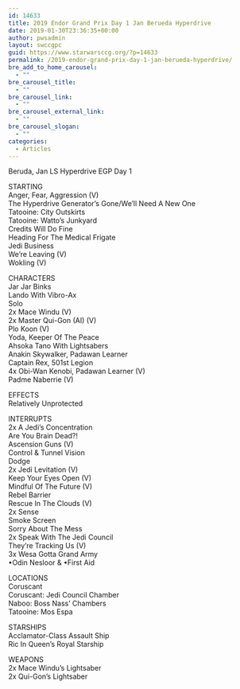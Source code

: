 ```yaml
---
id: 14633
title: 2019 Endor Grand Prix Day 1 Jan Berueda Hyperdrive
date: 2019-01-30T23:36:35+00:00
author: pwsadmin
layout: swccgpc
guid: https://www.starwarsccg.org/?p=14633
permalink: /2019-endor-grand-prix-day-1-jan-berueda-hyperdrive/
bre_add_to_home_carousel:
  - ""
bre_carousel_title:
  - ""
bre_carousel_link:
  - ""
bre_carousel_external_link:
  - ""
bre_carousel_slogan:
  - ""
categories:
  - Articles
---
```

Beruda, Jan LS Hyperdrive EGP Day 1

STARTING  
Anger, Fear, Aggression (V)  
The Hyperdrive Generator&#8217;s Gone/We’ll Need A New One  
Tatooine: City Outskirts  
Tatooine: Watto&#8217;s Junkyard  
Credits Will Do Fine  
Heading For The Medical Frigate  
Jedi Business  
We&#8217;re Leaving (V)  
Wokling (V)

CHARACTERS  
Jar Jar Binks  
Lando With Vibro-Ax  
Solo  
2x Mace Windu (V)  
2x Master Qui-Gon (AI) (V)  
Plo Koon (V)  
Yoda, Keeper Of The Peace  
Ahsoka Tano With Lightsabers  
Anakin Skywalker, Padawan Learner  
Captain Rex, 501st Legion  
4x Obi-Wan Kenobi, Padawan Learner (V)  
Padme Naberrie (V)

EFFECTS  
Relatively Unprotected

INTERRUPTS  
2x A Jedi&#8217;s Concentration  
Are You Brain Dead?!  
Ascension Guns (V)  
Control & Tunnel Vision  
Dodge  
2x Jedi Levitation (V)  
Keep Your Eyes Open (V)  
Mindful Of The Future (V)  
Rebel Barrier  
Rescue In The Clouds (V)  
2x Sense  
Smoke Screen  
Sorry About The Mess  
2x Speak With The Jedi Council  
They&#8217;re Tracking Us (V)  
3x Wesa Gotta Grand Army  
•Odin Nesloor & •First Aid

LOCATIONS  
Coruscant  
Coruscant: Jedi Council Chamber  
Naboo: Boss Nass&#8217; Chambers  
Tatooine: Mos Espa

STARSHIPS  
Acclamator-Class Assault Ship  
Ric In Queen&#8217;s Royal Starship

WEAPONS  
2x Mace Windu&#8217;s Lightsaber  
2x Qui-Gon&#8217;s Lightsaber